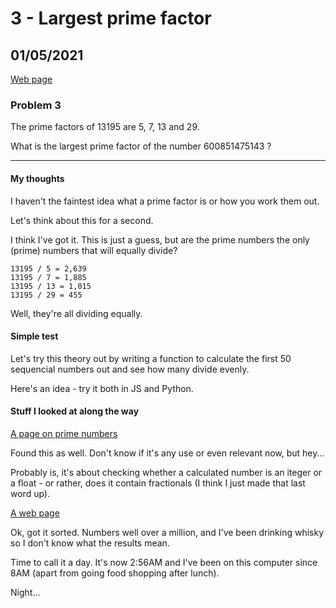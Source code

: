 # 3 - Largest prime factor

## 01/05/2021

[Web page](https://projecteuler.net/problem=3)

### Problem 3

The prime factors of 13195 are 5, 7, 13 and 29.

What is the largest prime factor of the number 600851475143 ?

---

#### My thoughts

I haven't the faintest idea what a prime factor is or how you work them out.

Let's think about this for a second.

I think I've got it. This is just a guess, but are the prime numbers the only (prime) numbers that will equally divide?

    13195 / 5 = 2,639
    13195 / 7 = 1,885
    13195 / 13 = 1,015
    13195 / 29 = 455

Well, they're all dividing equally.

#### Simple test

Let's try this theory out by writing a function to calculate the first 50 sequencial numbers out and see how many divide evenly.

Here's an idea - try it both in JS and Python.

#### Stuff I looked at along the way

[A page on prime numbers](<https://www.factmonster.com/math-science/mathematics/prime-numbers-facts-examples-table-of-all-up-to-1000#:~:text=To%20prove%20whether%20a%20number,number%20(see%20table%20below).>)

Found this as well. Don't know if it's any use or even relevant now, but hey...

Probably is, it's about checking whether a calculated number is an iteger or a float - or rather, does it contain fractionals (I think I just made that last word up).

[A web page](https://stackoverflow.com/questions/2304052/check-if-a-number-has-a-decimal-place-is-a-whole-number)

Ok, got it sorted. Numbers well over a million, and I've been drinking whisky so I don't know what the results mean.

Time to call it a day. It's now 2:56AM and I've been on this computer since 8AM (apart from going food shopping after lunch).

Night...
